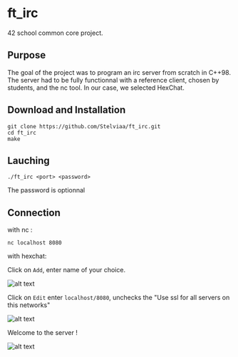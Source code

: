 # ft_irc
42 school common core project.
## Purpose
The goal of the project was to program an irc server from scratch in C++98. The server had to be fully functionnal with a reference client, chosen by students, and the nc tool. In our case, we selected HexChat.
## Download and Installation
```
git clone https://github.com/Stelviaa/ft_irc.git
cd ft_irc
make
```
## Lauching
```
./ft_irc <port> <password>
```
The password is optionnal
## Connection
with nc :
```
nc localhost 8080
```
with hexchat:

Click on ``Add``, enter name of your choice.

![alt text](https://drive.google.com/uc?export=view&id=1uvrbahK3obuN-1A7E6BFdDkRMKaTQ01X)

Click on ``Edit`` enter ``localhost/8080``, unchecks the "Use ssl for all servers on this networks"

![alt text](https://drive.google.com/uc?export=view&id=1PpkpkBNvD46RSEtSmmDcUzzt-7IV3zA3)

Welcome to the server !

![alt text](https://drive.google.com/uc?export=view&id=18Oo8XSzU38tYvN1WwghKXlRjMKaC2W5k)





